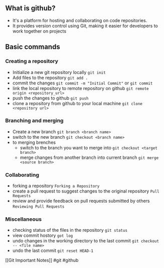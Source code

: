 ## What is github?

- It's a platform for hosting and collaborating on code repositories.
- It provides version control using Git, making it easier for developers to work together on projects

## Basic commands
### Creating a repository

- Initialize a new git repository locally
	`git init`
- Add files to the repository
	`git add .`
- commit the changes 
	`git commit -m "Initial Commit"`
	or
	`git commit`
- link the local repository to remote repository on github
	`git remote origin <repository_url>`
- push the changes to github
	`git push`
- clone a repository from github to your local machine
	`git clone <repository url>`

### Branching and merging

- Create a new branch
	`git branch <branch name>`
- switch to the new branch
	`git checkout <branch name>`
- to merging brenches
	- switch to the branch you want to merge into
		`git checkout <target branch>`
	- merge changes from another branch into current branch
		`git merge <source branch>`

### Collaborating

- forking a repository
	`Forking a Repository`
- create a pull request to suggest changes to the original repository
	`Pull Requests`
- review and provide feedback on pull requests submitted by others
	`Reviewing Pull Requests`

### Miscellaneous

- checking status of the files in the repository
	`git status`
- view commit hostory
	`got log`
- undo changes in the working directory to the last commit
	`git checkout -- <file name>`
- undo the last commit
	`git reset HEAD-1`


[[Git Important Notes]]
#git
#github